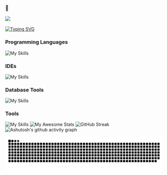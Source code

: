 ###  👋

![](https://komarev.com/ghpvc/?username=AmirMGhanem&color=blue)


[![Typing SVG](https://readme-typing-svg.demolab.com?font=Fira+Code&weight=600&size=22&duration=1500&pause=300&color=0C39F7&multiline=true&width=435&height=89&lines=Hi+It's+Amir+%F0%9F%91%8B%F0%9F%8F%BD%F0%9F%98%8A+;Welcome+To+My+Github)](https://git.io/typing-svg)

### Programming Languages
![My Skills](https://skillicons.dev/icons?i=java,python,fastapi,flask,c,cs,php&theme=dark)
### IDEs
![My Skills](https://skillicons.dev/icons?i=vscode,visualstudio,eclipse&theme=dark)
### Database Tools 
![My Skills](https://skillicons.dev/icons?i=mysql,mongodb&theme=dark)
### Tools
![My Skills](https://skillicons.dev/icons?i=aws,docker,nginx,stackoverflow,netlify,cloudflare,discord,git,github,gitlab,linkedin,wordpress&theme=dark)
![My Awesome Stats](https://awesome-github-stats.azurewebsites.net/user-stats/AmirMGhanem?cardType=github&theme=react)
![GitHub Streak](https://streak-stats.demolab.com?user=AmirMGhanem&theme=blueberry&hide_border=true&date_format=j%20M%5B%20Y%5D)
![Ashutosh's github activity graph](https://github-readme-activity-graph.cyclic.app/graph?username=AmirMGhanem&theme=react-dark)

![](https://github.com/AmirMGhanem/AmirMGhanem/blob/master/dist/github-contribution-grid-snake.svg)

